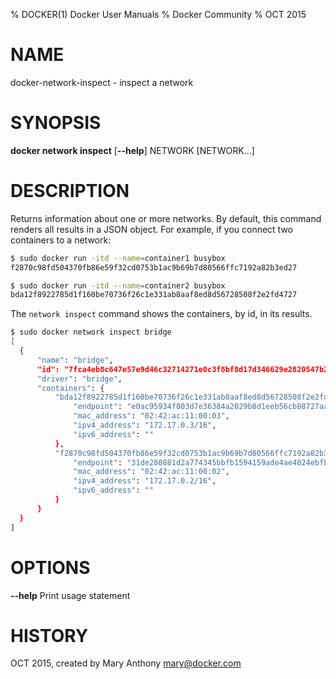 % DOCKER(1) Docker User Manuals
% Docker Community
% OCT 2015
# NAME
docker-network-inspect - inspect a network

# SYNOPSIS
**docker network inspect**
[**--help**]
NETWORK [NETWORK...]

# DESCRIPTION

Returns information about one or more networks. By default, this command renders all results in a JSON object. For example, if you connect two containers to a network:

```bash
$ sudo docker run -itd --name=container1 busybox
f2870c98fd504370fb86e59f32cd0753b1ac9b69b7d80566ffc7192a82b3ed27

$ sudo docker run -itd --name=container2 busybox
bda12f8922785d1f160be70736f26c1e331ab8aaf8ed8d56728508f2e2fd4727
```

The `network inspect` command shows the containers, by id, in its results.

```bash
$ sudo docker network inspect bridge
[
  {
      "name": "bridge",
      "id": "7fca4eb8c647e57e9d46c32714271e0c3f8bf8d17d346629e2820547b2d90039",
      "driver": "bridge",
      "containers": {
          "bda12f8922785d1f160be70736f26c1e331ab8aaf8ed8d56728508f2e2fd4727": {
              "endpoint": "e0ac95934f803d7e36384a2029b8d1eeb56cb88727aa2e8b7edfeebaa6dfd758",
              "mac_address": "02:42:ac:11:00:03",
              "ipv4_address": "172.17.0.3/16",
              "ipv6_address": ""
          },
          "f2870c98fd504370fb86e59f32cd0753b1ac9b69b7d80566ffc7192a82b3ed27": {
              "endpoint": "31de280881d2a774345bbfb1594159ade4ae4024ebfb1320cb74a30225f6a8ae",
              "mac_address": "02:42:ac:11:00:02",
              "ipv4_address": "172.17.0.2/16",
              "ipv6_address": ""
          }
      }
  }
]
```


# OPTIONS

**--help**
  Print usage statement

# HISTORY
OCT 2015, created by Mary Anthony <mary@docker.com>
